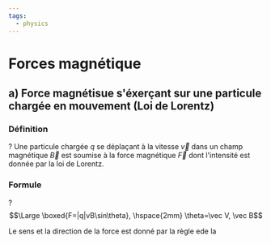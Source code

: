 ```yaml
---
tags:
  - physics
---
```

# Forces magnétique
## a) Force magnétisue s'éxerçant sur une particule chargée en mouvement (Loi de Lorentz)
### Définition
?
Une particule chargée $q$ se déplaçant à la vitesse $\vec v$ dans un champ magnétique $\vec B$ est soumise à la force magnétique $\vec F$ dont l'intensité est donnée  par la loi de Lorentz.

### Formule
?
$$\Large \boxed{F=|q|vB\sin\theta}, \hspace{2mm} \theta=\vec V, \vec B$$

Le sens et la direction de la force est donné  par la règle ede la 
